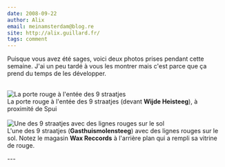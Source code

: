 ```yaml
---
date: 2008-09-22
author: Alix
email: meinamsterdam@blog.re
site: http://alix.guillard.fr/
tags: comment
---
```


<p>
Puisque vous avez été sages, voici deux photos prises pendant cette semaine. J'ai un peu tardé à vous les montrer mais c'est parce que ça prend du temps de les développer.
<br/><br/>

<img src="http://blog.re/me-in-amsterdam/images/photos/2008-07/9-straatjes-rood-deur.jpg" alt="La porte rouge à l'entée des 9 straatjes" /><br/>
La porte rouge à l'entée des 9 straatjes (devant <b>Wijde Heisteeg</b>), à proximité de Spui<br/>
<br/>
<img src="http://blog.re/me-in-amsterdam/images/photos/2008-07/9-straatjes-strippen-op-vloer.jpg" alt="Une des 9 straatjes avec des lignes rouges sur le sol" /><br/>
L'une des 9 straatjes (<b>Gasthuismolensteeg</b>) avec des lignes rouges sur le sol. Notez le magasin <b>Wax Reccords</b> à l'arrière plan qui a rempli sa vitrine de rouge.
</p>
---